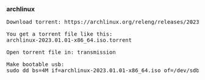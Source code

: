 ### archlinux

<pre>
Download torrent: https://archlinux.org/releng/releases/2023.01.01/torrent/

You get a torrent file like this:
archlinux-2023.01.01-x86_64.iso.torrent

Open torrent file in: transmission

Make bootable usb:
sudo dd bs=4M if=archlinux-2023.01.01-x86_64.iso of=/dev/sdb conv=fsync oflag=direct status=progress

</pre>
